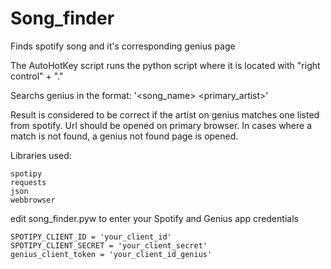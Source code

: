 # Song_finder
Finds spotify song and it's corresponding genius page

The AutoHotKey script runs the python script where it is located with "right control" + "."

Searchs genius in the format: '<song_name> <primary_artist>'

Result is considered to be correct if the artist on genius matches one listed from spotify.
Url should be opened on primary browser.
In cases where a match is not found, a genius not found page is opened.

Libraries used:

    spotipy
    requests
    json
    webbrowser

edit song_finder.pyw to enter your Spotify and Genius app credentials

    SPOTIPY_CLIENT_ID = 'your_client_id'
    SPOTIPY_CLIENT_SECRET = 'your_client_secret'
    genius_client_token = 'your_client_id_genius'

